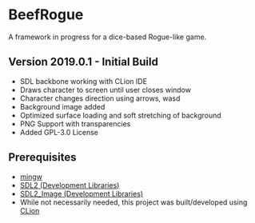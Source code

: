 # BeefRogue
A framework in progress for a dice-based Rogue-like game.

## Version 2019.0.1 - Initial Build
- SDL backbone working with CLion IDE
- Draws character to screen until user closes window
- Character changes direction using arrows, wasd
- Background image added
- Optimized surface loading and soft stretching of background
- PNG Support with transparencies
- Added GPL-3.0 License

## Prerequisites
- [mingw](https://sourceforge.net/projects/mingw/)
- [SDL2 (Development Libraries)](https://www.libsdl.org/download-2.0.php)
- [SDL2_Image (Development Libraries)](https://www.libsdl.org/projects/SDL_image/)
- While not necessarily needed, this project was built/developed using [CLion](https://www.jetbrains.com/clion/?fromMenu)